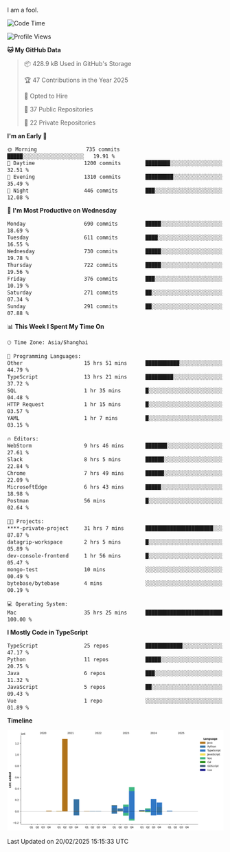 I am a fool.

<!--START_SECTION:waka-->
![Code Time](http://img.shields.io/badge/Code%20Time-2%2C603%20hrs%208%20mins-blue)

![Profile Views](http://img.shields.io/badge/Profile%20Views-4-blue)

**🐱 My GitHub Data** 

> 📦 428.9 kB Used in GitHub's Storage 
 > 
> 🏆 47 Contributions in the Year 2025
 > 
> 💼 Opted to Hire
 > 
> 📜 37 Public Repositories 
 > 
> 🔑 22 Private Repositories 
 > 
**I'm an Early 🐤** 

```text
🌞 Morning                735 commits         █████░░░░░░░░░░░░░░░░░░░░   19.91 % 
🌆 Daytime                1200 commits        ████████░░░░░░░░░░░░░░░░░   32.51 % 
🌃 Evening                1310 commits        █████████░░░░░░░░░░░░░░░░   35.49 % 
🌙 Night                  446 commits         ███░░░░░░░░░░░░░░░░░░░░░░   12.08 % 
```
📅 **I'm Most Productive on Wednesday** 

```text
Monday                   690 commits         █████░░░░░░░░░░░░░░░░░░░░   18.69 % 
Tuesday                  611 commits         ████░░░░░░░░░░░░░░░░░░░░░   16.55 % 
Wednesday                730 commits         █████░░░░░░░░░░░░░░░░░░░░   19.78 % 
Thursday                 722 commits         █████░░░░░░░░░░░░░░░░░░░░   19.56 % 
Friday                   376 commits         ███░░░░░░░░░░░░░░░░░░░░░░   10.19 % 
Saturday                 271 commits         ██░░░░░░░░░░░░░░░░░░░░░░░   07.34 % 
Sunday                   291 commits         ██░░░░░░░░░░░░░░░░░░░░░░░   07.88 % 
```


📊 **This Week I Spent My Time On** 

```text
🕑︎ Time Zone: Asia/Shanghai

💬 Programming Languages: 
Other                    15 hrs 51 mins      ███████████░░░░░░░░░░░░░░   44.79 % 
TypeScript               13 hrs 21 mins      █████████░░░░░░░░░░░░░░░░   37.72 % 
SQL                      1 hr 35 mins        █░░░░░░░░░░░░░░░░░░░░░░░░   04.48 % 
HTTP Request             1 hr 15 mins        █░░░░░░░░░░░░░░░░░░░░░░░░   03.57 % 
YAML                     1 hr 7 mins         █░░░░░░░░░░░░░░░░░░░░░░░░   03.15 % 

🔥 Editors: 
WebStorm                 9 hrs 46 mins       ███████░░░░░░░░░░░░░░░░░░   27.61 % 
Slack                    8 hrs 5 mins        ██████░░░░░░░░░░░░░░░░░░░   22.84 % 
Chrome                   7 hrs 49 mins       ██████░░░░░░░░░░░░░░░░░░░   22.09 % 
MicrosoftEdge            6 hrs 43 mins       █████░░░░░░░░░░░░░░░░░░░░   18.98 % 
Postman                  56 mins             █░░░░░░░░░░░░░░░░░░░░░░░░   02.64 % 

🐱‍💻 Projects: 
****-private-project     31 hrs 7 mins       ██████████████████████░░░   87.87 % 
datagrip-workspace       2 hrs 5 mins        █░░░░░░░░░░░░░░░░░░░░░░░░   05.89 % 
dev-console-frontend     1 hr 56 mins        █░░░░░░░░░░░░░░░░░░░░░░░░   05.47 % 
mongo-test               10 mins             ░░░░░░░░░░░░░░░░░░░░░░░░░   00.49 % 
bytebase/bytebase        4 mins              ░░░░░░░░░░░░░░░░░░░░░░░░░   00.19 % 

💻 Operating System: 
Mac                      35 hrs 25 mins      █████████████████████████   100.00 % 
```

**I Mostly Code in TypeScript** 

```text
TypeScript               25 repos            ████████████░░░░░░░░░░░░░   47.17 % 
Python                   11 repos            █████░░░░░░░░░░░░░░░░░░░░   20.75 % 
Java                     6 repos             ███░░░░░░░░░░░░░░░░░░░░░░   11.32 % 
JavaScript               5 repos             ██░░░░░░░░░░░░░░░░░░░░░░░   09.43 % 
Vue                      1 repo              ░░░░░░░░░░░░░░░░░░░░░░░░░   01.89 % 
```



**Timeline**

![Lines of Code chart](https://raw.githubusercontent.com/VeejaLiu/VeejaLiu/master/assets/bar_graph.png)


 Last Updated on 20/02/2025 15:15:33 UTC
<!--END_SECTION:waka-->
